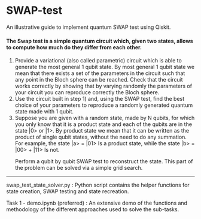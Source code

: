 # SWAP-test
An  illustrative guide to implement quantum SWAP test using Qiskit.

#### The Swap test is a simple quantum circuit which, given two states, allows to compute how much do they differ from each other.
<ol>
<li>Provide a variational (also called parametric) circuit which is able to generate the most general 1 qubit state. By most general 1 qubit state we mean that there exists a set of the parameters in the circuit such that any point in the Bloch sphere can be reached. Check that the circuit works correctly by showing that by varying randomly the parameters of your circuit you can reproduce correctly the Bloch sphere.
<li>Use the circuit built in step 1) and, using the SWAP test, find the best choice of your parameters to reproduce a randomly generated quantum state made with 1 qubit.
<li>Suppose you are given with a random state, made by N qubits, for which you only know that it is a product state and each of the qubits are in the state |0> or |1>. By product state we mean that it can be written as the product of single qubit states, without the need to do any summation. For example, the state
|a> = |01>
Is a product state, while the state
|b> = |00> + |11>
Is not.

Perform a qubit by qubit SWAP test to reconstruct the state. This part of the problem can be solved via a simple grid search.
</ol>
<hr>

swap_test_state_solver.py : Python script contains the helper functions for state creation, SWAP testing and state recreation.

Task 1 - demo.ipynb (preferred) : An extensive demo of the functions and methodology of the different approaches used to solve the sub-tasks.
